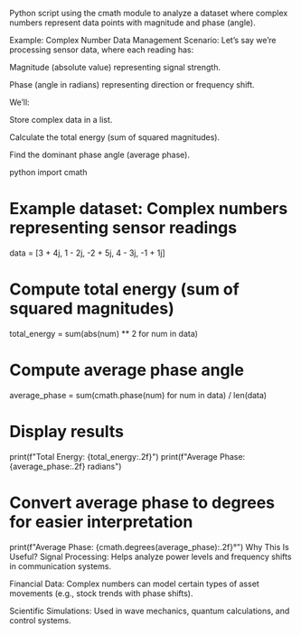 Python script using the cmath module to analyze a dataset where complex numbers represent data points with magnitude and phase (angle).

Example: Complex Number Data Management
Scenario:
Let’s say we’re processing sensor data, where each reading has:

Magnitude (absolute value) representing signal strength.

Phase (angle in radians) representing direction or frequency shift.

We’ll:

Store complex data in a list.

Calculate the total energy (sum of squared magnitudes).

Find the dominant phase angle (average phase).

python
import cmath

# Example dataset: Complex numbers representing sensor readings
data = [3 + 4j, 1 - 2j, -2 + 5j, 4 - 3j, -1 + 1j]

# Compute total energy (sum of squared magnitudes)
total_energy = sum(abs(num) ** 2 for num in data)

# Compute average phase angle
average_phase = sum(cmath.phase(num) for num in data) / len(data)

# Display results
print(f"Total Energy: {total_energy:.2f}")
print(f"Average Phase: {average_phase:.2f} radians")

# Convert average phase to degrees for easier interpretation
print(f"Average Phase: {cmath.degrees(average_phase):.2f}°")
Why This Is Useful?
Signal Processing: Helps analyze power levels and frequency shifts in communication systems.

Financial Data: Complex numbers can model certain types of asset movements (e.g., stock trends with phase shifts).

Scientific Simulations: Used in wave mechanics, quantum calculations, and control systems.
